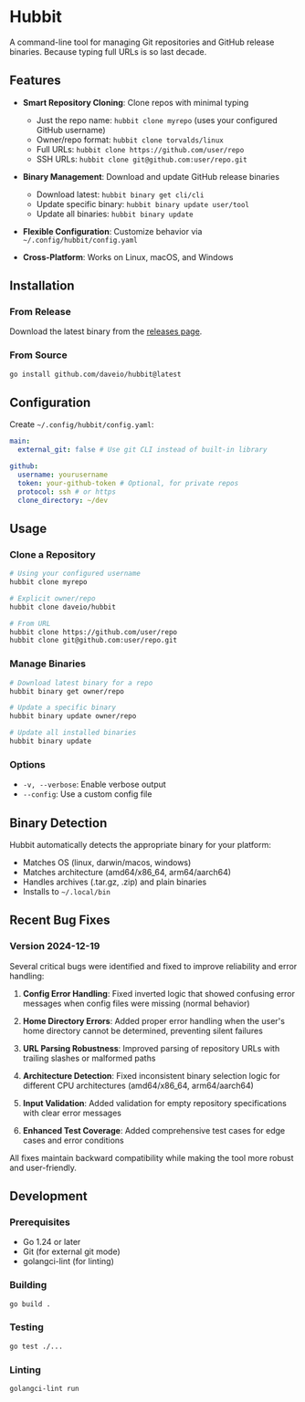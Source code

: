 # Hubbit

A command-line tool for managing Git repositories and GitHub release binaries. Because typing full URLs is so last decade.

## Features

- **Smart Repository Cloning**: Clone repos with minimal typing

  - Just the repo name: `hubbit clone myrepo` (uses your configured GitHub username)
  - Owner/repo format: `hubbit clone torvalds/linux`
  - Full URLs: `hubbit clone https://github.com/user/repo`
  - SSH URLs: `hubbit clone git@github.com:user/repo.git`

- **Binary Management**: Download and update GitHub release binaries

  - Download latest: `hubbit binary get cli/cli`
  - Update specific binary: `hubbit binary update user/tool`
  - Update all binaries: `hubbit binary update`

- **Flexible Configuration**: Customize behavior via `~/.config/hubbit/config.yaml`
- **Cross-Platform**: Works on Linux, macOS, and Windows

## Installation

### From Release

Download the latest binary from the [releases page](https://github.com/daveio/hubbit/releases).

### From Source

```bash
go install github.com/daveio/hubbit@latest
```

## Configuration

Create `~/.config/hubbit/config.yaml`:

```yaml
main:
  external_git: false # Use git CLI instead of built-in library

github:
  username: yourusername
  token: your-github-token # Optional, for private repos
  protocol: ssh # or https
  clone_directory: ~/dev
```

## Usage

### Clone a Repository

```bash
# Using your configured username
hubbit clone myrepo

# Explicit owner/repo
hubbit clone daveio/hubbit

# From URL
hubbit clone https://github.com/user/repo
hubbit clone git@github.com:user/repo.git
```

### Manage Binaries

```bash
# Download latest binary for a repo
hubbit binary get owner/repo

# Update a specific binary
hubbit binary update owner/repo

# Update all installed binaries
hubbit binary update
```

### Options

- `-v, --verbose`: Enable verbose output
- `--config`: Use a custom config file

## Binary Detection

Hubbit automatically detects the appropriate binary for your platform:

- Matches OS (linux, darwin/macos, windows)
- Matches architecture (amd64/x86_64, arm64/aarch64)
- Handles archives (.tar.gz, .zip) and plain binaries
- Installs to `~/.local/bin`

## Recent Bug Fixes

### Version 2024-12-19

Several critical bugs were identified and fixed to improve reliability and error handling:

1. **Config Error Handling**: Fixed inverted logic that showed confusing error messages when config files were missing (normal behavior)

2. **Home Directory Errors**: Added proper error handling when the user's home directory cannot be determined, preventing silent failures

3. **URL Parsing Robustness**: Improved parsing of repository URLs with trailing slashes or malformed paths

4. **Architecture Detection**: Fixed inconsistent binary selection logic for different CPU architectures (amd64/x86_64, arm64/aarch64)

5. **Input Validation**: Added validation for empty repository specifications with clear error messages

6. **Enhanced Test Coverage**: Added comprehensive test cases for edge cases and error conditions

All fixes maintain backward compatibility while making the tool more robust and user-friendly.

## Development

### Prerequisites

- Go 1.24 or later
- Git (for external git mode)
- golangci-lint (for linting)

### Building

```bash
go build .
```

### Testing

```bash
go test ./...
```

### Linting

```bash
golangci-lint run
```
